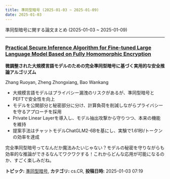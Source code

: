 ```yaml
---
title: 準同型暗号 (2025-01-03 ~ 2025-01-09)
date: 2025-01-03
---
```


準同型暗号に関する論文まとめ (2025-01-03 ~ 2025-01-09)


- - -

### [Practical Secure Inference Algorithm for Fine-tuned Large Language Model Based on Fully Homomorphic Encryption](http://arxiv.org/abs/2501.01672)

**微調整された大規模言語モデルのための完全準同型暗号に基づく実用的な安全推論アルゴリズム**

Zhang Ruoyan, Zheng Zhongxiang, Bao Wankang

- 大規模言語モデルはプライバシー漏洩のリスクがあるが、準同型暗号とPEFTで安全性を向上
- モデルを公開部分と秘密部分に分け、計算負荷を削減しながらプライバシーを守るアプローチを採用
- Private Linear Layerを導入し、モデル抽出攻撃から守りつつ、本来の機能を維持
- 提案手法はチャットモデルChatGLM2-6Bを基にし、実験で1.61秒/トークンの効率を達成

完全準同型暗号ってなんだか魔法みたいじゃない？モデルの秘密を守りながらも効率的な推論ができるなんてワクワクする！これからどんな応用が可能になるのか、すごく楽しみだね。



**トピック:** [準同型暗号](../../he), **カテゴリ:** cs.CR, **投稿日時:** 2025-01-03 07:19
